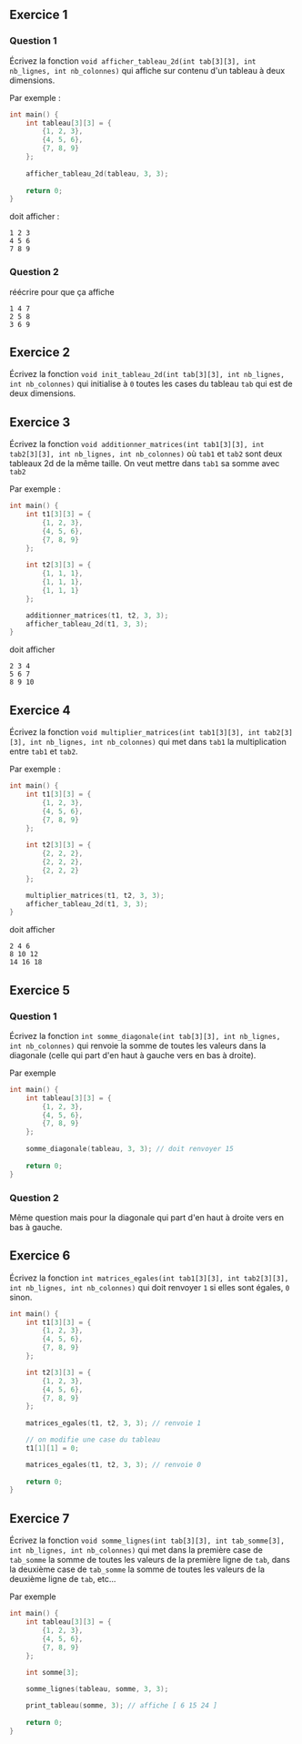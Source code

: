 ## Exercice 1
### Question 1
Écrivez la fonction `void afficher_tableau_2d(int tab[3][3], int nb_lignes, int nb_colonnes)` qui affiche sur contenu d'un tableau à deux dimensions.

Par exemple :
```c
int main() { 
	int tableau[3][3] = { 
		{1, 2, 3}, 
		{4, 5, 6}, 
		{7, 8, 9} 
	};
	
	afficher_tableau_2d(tableau, 3, 3); 
	
	return 0; 
}
```

doit afficher :
```
1 2 3
4 5 6
7 8 9
```

### Question 2
réécrire pour que ça affiche 
```
1 4 7
2 5 8
3 6 9
```
## Exercice 2
Écrivez la fonction `void init_tableau_2d(int tab[3][3], int nb_lignes, int nb_colonnes)` qui initialise à `0` toutes les cases du tableau `tab` qui est de deux dimensions.

## Exercice 3
Écrivez la fonction `void additionner_matrices(int tab1[3][3], int tab2[3][3], int nb_lignes, int nb_colonnes)` où `tab1` et `tab2` sont deux tableaux 2d de la même taille. On veut mettre dans `tab1` sa somme avec `tab2`

Par exemple :
```C
int main() {
	int t1[3][3] = { 
		{1, 2, 3}, 
		{4, 5, 6}, 
		{7, 8, 9} 
	};
	
	int t2[3][3] = { 
		{1, 1, 1}, 
		{1, 1, 1}, 
		{1, 1, 1} 
	};

	additionner_matrices(t1, t2, 3, 3);
	afficher_tableau_2d(t1, 3, 3);
}
```
 doit afficher
```
2 3 4
5 6 7
8 9 10
```

## Exercice 4
Écrivez la fonction `void multiplier_matrices(int tab1[3][3], int tab2[3][3], int nb_lignes, int nb_colonnes)` qui met dans `tab1` la multiplication entre `tab1` et `tab2`.

Par exemple :
```C
int main() {
	int t1[3][3] = { 
		{1, 2, 3}, 
		{4, 5, 6}, 
		{7, 8, 9} 
	};
	
	int t2[3][3] = { 
		{2, 2, 2}, 
		{2, 2, 2}, 
		{2, 2, 2} 
	};

	multiplier_matrices(t1, t2, 3, 3);
	afficher_tableau_2d(t1, 3, 3);
}
```
 doit afficher
```
2 4 6
8 10 12
14 16 18
```

## Exercice 5
### Question 1
Écrivez la fonction `int somme_diagonale(int tab[3][3], int nb_lignes, int nb_colonnes)`  qui renvoie la somme de toutes les valeurs dans la diagonale (celle qui part d'en haut à gauche vers en bas à droite).

Par exemple
```C
int main() { 
	int tableau[3][3] = { 
		{1, 2, 3}, 
		{4, 5, 6}, 
		{7, 8, 9} 
	};
	
	somme_diagonale(tableau, 3, 3); // doit renvoyer 15
	
	return 0; 
}
```

### Question 2
Même question mais pour la diagonale qui part d'en haut à droite vers en bas à gauche.

## Exercice 6
Écrivez la fonction `int matrices_egales(int tab1[3][3], int tab2[3][3], int nb_lignes, int nb_colonnes)` qui doit renvoyer `1` si elles sont égales, `0` sinon.

```C
int main() { 
	int t1[3][3] = { 
		{1, 2, 3}, 
		{4, 5, 6}, 
		{7, 8, 9} 
	};

	int t2[3][3] = { 
		{1, 2, 3}, 
		{4, 5, 6}, 
		{7, 8, 9} 
	};
	
	matrices_egales(t1, t2, 3, 3); // renvoie 1

	// on modifie une case du tableau
	t1[1][1] = 0;

	matrices_egales(t1, t2, 3, 3); // renvoie 0
	
	return 0; 
}
```

## Exercice 7
Écrivez la fonction `void somme_lignes(int tab[3][3], int tab_somme[3], int nb_lignes, int nb_colonnes)` qui met dans la première case de `tab_somme` la somme de toutes les valeurs de la première ligne de `tab`,  dans la deuxième case de `tab_somme` la somme de toutes les valeurs de la deuxième ligne de `tab`, etc...

Par exemple
```C
int main() { 
	int tableau[3][3] = { 
		{1, 2, 3}, 
		{4, 5, 6}, 
		{7, 8, 9} 
	};
	
	int somme[3];

	somme_lignes(tableau, somme, 3, 3);

	print_tableau(somme, 3); // affiche [ 6 15 24 ]
	
	return 0; 
}
```